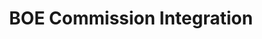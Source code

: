 ---
title: "BOE Commission Integration"
layout: page
description: "Brief description of the item"
draft: false
img: boe-commission-integration.png
weight: 33
---